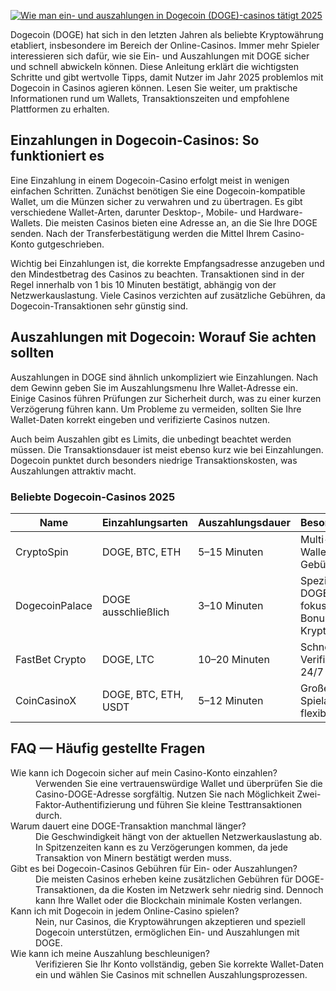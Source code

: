 [![Wie man ein- und auszahlungen in Dogecoin (DOGE)-casinos tätigt 2025](https://123-caf.pages.dev/gitsignup.png)](https://vrmoo.ru/Bt82HjjY)

<p>Dogecoin (DOGE) hat sich in den letzten Jahren als beliebte Kryptowährung etabliert, insbesondere im Bereich der Online-Casinos. Immer mehr Spieler interessieren sich dafür, wie sie Ein- und Auszahlungen mit DOGE sicher und schnell abwickeln können. Diese Anleitung erklärt die wichtigsten Schritte und gibt wertvolle Tipps, damit Nutzer im Jahr 2025 problemlos mit Dogecoin in Casinos agieren können. Lesen Sie weiter, um praktische Informationen rund um Wallets, Transaktionszeiten und empfohlene Plattformen zu erhalten.</p>  <h2>Einzahlungen in Dogecoin-Casinos: So funktioniert es</h2> <p>Eine Einzahlung in einem Dogecoin-Casino erfolgt meist in wenigen einfachen Schritten. Zunächst benötigen Sie eine Dogecoin-kompatible Wallet, um die Münzen sicher zu verwahren und zu übertragen. Es gibt verschiedene Wallet-Arten, darunter Desktop-, Mobile- und Hardware-Wallets. Die meisten Casinos bieten eine Adresse an, an die Sie Ihre DOGE senden. Nach der Transferbestätigung werden die Mittel Ihrem Casino-Konto gutgeschrieben.</p> <p>Wichtig bei Einzahlungen ist, die korrekte Empfangsadresse anzugeben und den Mindestbetrag des Casinos zu beachten. Transaktionen sind in der Regel innerhalb von 1 bis 10 Minuten bestätigt, abhängig von der Netzwerkauslastung. Viele Casinos verzichten auf zusätzliche Gebühren, da Dogecoin-Transaktionen sehr günstig sind.</p>  <h2>Auszahlungen mit Dogecoin: Worauf Sie achten sollten</h2> <p>Auszahlungen in DOGE sind ähnlich unkompliziert wie Einzahlungen. Nach dem Gewinn geben Sie im Auszahlungsmenu Ihre Wallet-Adresse ein. Einige Casinos führen Prüfungen zur Sicherheit durch, was zu einer kurzen Verzögerung führen kann. Um Probleme zu vermeiden, sollten Sie Ihre Wallet-Daten korrekt eingeben und verifizierte Casinos nutzen.</p> <p>Auch beim Auszahlen gibt es Limits, die unbedingt beachtet werden müssen. Die Transaktionsdauer ist meist ebenso kurz wie bei Einzahlungen. Dogecoin punktet durch besonders niedrige Transaktionskosten, was Auszahlungen attraktiv macht.</p>  <h3>Beliebte Dogecoin-Casinos 2025</h3> <table>   <thead>     <tr>       <th>Name</th>       <th>Einzahlungsarten</th>       <th>Auszahlungsdauer</th>       <th>Besonderheiten</th>     </tr>   </thead>   <tbody>     <tr>       <td>CryptoSpin</td>       <td>DOGE, BTC, ETH</td>       <td>5–15 Minuten</td>       <td>Multi-Krypto-Wallet, niedrige Gebühren</td>     </tr>     <tr>       <td>DogecoinPalace</td>       <td>DOGE ausschließlich</td>       <td>3–10 Minuten</td>       <td>Speziell auf DOGE fokussiert, Bonus für Krypto-Nutzer</td>     </tr>     <tr>       <td>FastBet Crypto</td>       <td>DOGE, LTC</td>       <td>10–20 Minuten</td>       <td>Schnelle Verifizierung, 24/7 Support</td>     </tr>     <tr>       <td>CoinCasinoX</td>       <td>DOGE, BTC, ETH, USDT</td>       <td>5–12 Minuten</td>       <td>Große Spielauswahl, flexible Limits</td>     </tr>   </tbody> </table>  <h2>FAQ — Häufig gestellte Fragen</h2> <dl>   <dt>Wie kann ich Dogecoin sicher auf mein Casino-Konto einzahlen?</dt>   <dd>Verwenden Sie eine vertrauenswürdige Wallet und überprüfen Sie die Casino-DOGE-Adresse sorgfältig. Nutzen Sie nach Möglichkeit Zwei-Faktor-Authentifizierung und führen Sie kleine Testtransaktionen durch.</dd>    <dt>Warum dauert eine DOGE-Transaktion manchmal länger?</dt>   <dd>Die Geschwindigkeit hängt von der aktuellen Netzwerkauslastung ab. In Spitzenzeiten kann es zu Verzögerungen kommen, da jede Transaktion von Minern bestätigt werden muss.</dd>    <dt>Gibt es bei Dogecoin-Casinos Gebühren für Ein- oder Auszahlungen?</dt>   <dd>Die meisten Casinos erheben keine zusätzlichen Gebühren für DOGE-Transaktionen, da die Kosten im Netzwerk sehr niedrig sind. Dennoch kann Ihre Wallet oder die Blockchain minimale Kosten verlangen.</dd>    <dt>Kann ich mit Dogecoin in jedem Online-Casino spielen?</dt>   <dd>Nein, nur Casinos, die Kryptowährungen akzeptieren und speziell Dogecoin unterstützen, ermöglichen Ein- und Auszahlungen mit DOGE.</dd>    <dt>Wie kann ich meine Auszahlung beschleunigen?</dt>   <dd>Verifizieren Sie Ihr Konto vollständig, geben Sie korrekte Wallet-Daten ein und wählen Sie Casinos mit schnellen Auszahlungsprozessen.</dd> </dl>